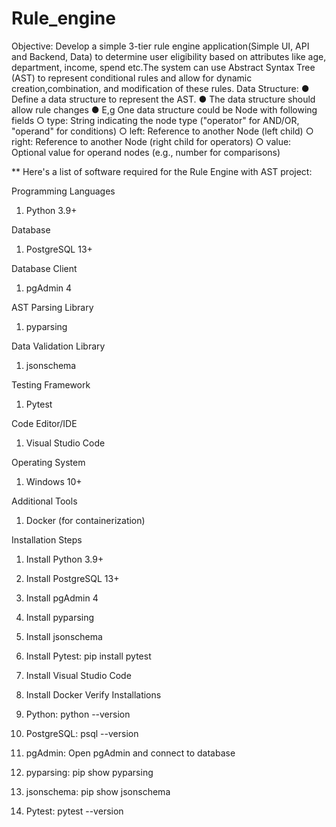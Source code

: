 # Rule_engine
Objective:
Develop a simple 3-tier rule engine application(Simple UI, API and Backend, Data) to determine
user eligibility based on attributes like age, department, income, spend etc.The system can use
Abstract Syntax Tree (AST) to represent conditional rules and allow for dynamic
creation,combination, and modification of these rules.
Data Structure:
● Define a data structure to represent the AST.
● The data structure should allow rule changes
● E,g One data structure could be Node with following fields
○ type: String indicating the node type ("operator" for AND/OR, "operand" for
conditions)
○ left: Reference to another Node (left child)
○ right: Reference to another Node (right child for operators)
○ value: Optional value for operand nodes (e.g., number for comparisons)

**
Here's a list of software required for the Rule Engine with AST project:

Programming Languages

1. Python 3.9+

Database

1. PostgreSQL 13+

Database Client

1. pgAdmin 4

AST Parsing Library

1. pyparsing

Data Validation Library

1. jsonschema

Testing Framework

1. Pytest

Code Editor/IDE

1. Visual Studio Code


Operating System

1. Windows 10+


Additional Tools

1. Docker (for containerization)


Installation Steps

1. Install Python 3.9+
2. Install PostgreSQL 13+
3. Install pgAdmin 4
4. Install pyparsing
5. Install jsonschema
6. Install Pytest: pip install pytest
7. Install Visual Studio Code
8. Install Docker
Verify Installations

1. Python: python --version
2. PostgreSQL: psql --version
3. pgAdmin: Open pgAdmin and connect to database
4. pyparsing: pip show pyparsing
5. jsonschema: pip show jsonschema
6. Pytest: pytest --version
